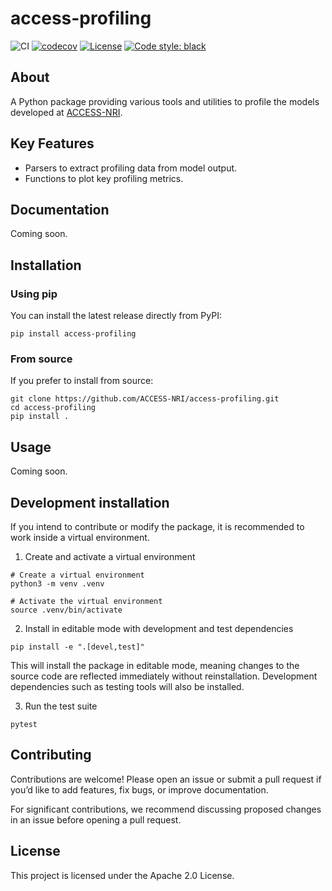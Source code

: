 # access-profiling

![CI](https://github.com/ACCESS-NRI/access-profiling/actions/workflows/ci.yml/badge.svg) [![codecov](https://codecov.io/github/ACCESS-NRI/access-profiling/graph/badge.svg?token=KtmrCtSyMv)](https://codecov.io/github/ACCESS-NRI/access-profiling) [![License](https://img.shields.io/badge/license-Apache%202.0-blue?style=flat-square)](https://opensource.org/license/apache-2-0) [![Code style: black](https://img.shields.io/badge/code%20style-black-000000.svg)](https://github.com/psf/black)

## About

A Python package providing various tools and utilities to profile the models developed at [ACCESS-NRI](https://github.com/ACCESS-NRI).

## Key Features

- Parsers to extract profiling data from model output.
- Functions to plot key profiling metrics.

## Documentation

Coming soon.

## Installation

### Using pip

You can install the latest release directly from PyPI:
```shell
pip install access-profiling
```

### From source

If you prefer to install from source:
```shell
git clone https://github.com/ACCESS-NRI/access-profiling.git
cd access-profiling
pip install .
```

## Usage

Coming soon.

## Development installation

If you intend to contribute or modify the package, it is recommended to work inside a virtual environment.

1. Create and activate a virtual environment
```shell
# Create a virtual environment
python3 -m venv .venv

# Activate the virtual environment
source .venv/bin/activate
```

2. Install in editable mode with development and test dependencies
```shell
pip install -e ".[devel,test]"
```
This will install the package in editable mode, meaning changes to the source code are reflected immediately without reinstallation. Development dependencies such as testing tools will also be installed.

3. Run the test suite
```shell
pytest
```

## Contributing

Contributions are welcome! Please open an issue or submit a pull request if you’d like to add features, fix bugs, or improve documentation.

For significant contributions, we recommend discussing proposed changes in an issue before opening a pull request.

## License

This project is licensed under the Apache 2.0 License.
